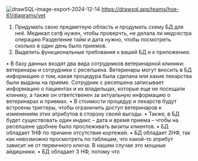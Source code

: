 ![drawSQL-image-export-2024-12-14](https://github.com/user-attachments/assets/b27f84cc-ef1e-42f6-8ca8-957c5224c6e2)
https://drawsql.app/teams/hse-61/diagrams/vet
1.	Придумать свою предметную область и продумать схему БД для неё.
Медикал сатф нужен, чтобы проверчть, не делала ли медсестра операцию
Разделение тайм и дата нужно, чтобы посмотреть сколько в один день было приемов.
2.	Выделить функциональные требования к вашей БД и к приложению.

•	В базу данных входят два вида сотрудников ветеринарной клиники: ветеринары и сотрудники с ресепшена. Ветеринары могут вносить в БД информацию о том, какая процедура была сделана или какие лекарства были выданы на приеме. Сотрудник с ресепшена записывает информацию о пациентах и их владельцах, которые еще не посещали клинику, а также он ответственен за актуальную информацию о ветеринарах и приемах.
•	В стоимости процедур и лекарств будут встроены триггеры, чтобы ограничить доступ ветеринаров к изменениям этих атрибутов в сторону своей выгоды.
•	Также, в БД будет существовать один индекс – дата и время приема – чтобы на ресепшене удобнее было прослеживать визиты клиентов.
•	БД обладает 1НФ по причине отсутствия кортежей.
•	БД обладает 2НФ, так как невозможно просмотреть по таблицам, что какой-то атрибут зависит не от первичного ключа. В нашем случае это мощные айдишники.
•	БД обладает 3 НФ, потому что
